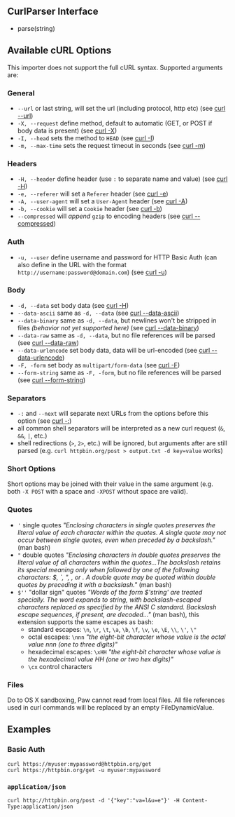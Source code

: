 ## CurlParser Interface

* parse(string)

## Available cURL Options

This importer does not support the full cURL syntax. Supported arguments are:

### General

* `--url` or last string, will set the url (including protocol, http etc) (see [curl --url](http://curl.haxx.se/docs/manpage.html#--url))
* `-X, --request` define method, default to automatic (GET, or POST if body data is present) (see [curl -X](http://curl.haxx.se/docs/manpage.html#-X))
* `-I, --head` sets the method to `HEAD` (see [curl -I](http://curl.haxx.se/docs/manpage.html#-I))
* `-m, --max-time` sets the request timeout in seconds (see [curl -m](http://curl.haxx.se/docs/manpage.html#-m))

### Headers

* `-H, --header` define header (use `:` to separate name and value) (see [curl -H](http://curl.haxx.se/docs/manpage.html#-H))
* `-e, --referer` will set a `Referer` header (see [curl -e](http://curl.haxx.se/docs/manpage.html#-e))
* `-A, --user-agent` will set a `User-Agent` header (see [curl -A](http://curl.haxx.se/docs/manpage.html#-A))
* `-b, --cookie` will set a `Cookie` header (see [curl -b](http://curl.haxx.se/docs/manpage.html#-b))
* `--compressed` will *append* `gzip` to encoding headers (see [curl --compressed](http://curl.haxx.se/docs/manpage.html#--compressed))

### Auth

* `-u, --user` define username and password for HTTP Basic Auth (can also define in the URL with the format `http://username:password@domain.com`) (see [curl -u](http://curl.haxx.se/docs/manpage.html#-u))

### Body

* `-d, --data` set body data (see [curl -H](http://curl.haxx.se/docs/manpage.html#-H))
* `--data-ascii` same as `-d, --data` (see [curl --data-ascii](http://curl.haxx.se/docs/manpage.html#--data-ascii))
* `--data-binary` same as `-d, --data`, but newlines won't be stripped in files *(behavior not yet supported here)* (see [curl --data-binary](http://curl.haxx.se/docs/manpage.html#--data-binary))
* `--data-raw` same as `-d, --data`, but no file references will be parsed (see [curl --data-raw](http://curl.haxx.se/docs/manpage.html#--data-raw))
* `--data-urlencode` set body data, data will be url-encoded (see [curl --data-urlencode](http://curl.haxx.se/docs/manpage.html#--data-urlencode))
* `-F, -form` set body as `multipart/form-data` (see [curl -F](http://curl.haxx.se/docs/manpage.html#-F))
* `--form-string` same as `-F, -form`, but no file references will be parsed (see [curl --form-string](http://curl.haxx.se/docs/manpage.html#--form-string))

### Separators

* `-:` and `--next` will separate next URLs from the options before this option (see [curl -:](http://curl.haxx.se/docs/manpage.html#-))
* all common shell separators will be interpreted as a new curl request (`&`, `&&`, `|`, etc.)
* shell redirections (`>`, `2>`, etc.) will be ignored, but arguments after are still parsed (e.g. `curl httpbin.org/post > output.txt -d key=value` works) 

### Short Options

Short options may be joined with their value in the same argument (e.g. both `-X POST` with a space and `-XPOST` without space are valid).

### Quotes

* `'` single quotes *"Enclosing characters in single quotes preserves the literal value of each character within the quotes. A single quote may not occur between single quotes, even when preceded by a backslash."* (man bash)
* `"` double quotes *"Enclosing characters in double quotes preserves the literal value of all characters within the quotes...The backslash retains its special meaning only when followed by one of the following characters: $, `, ", \, or <newline>. A double quote may be quoted within double quotes by preceding it with a backslash."* (man bash)
* `$''` "dollar sign" quotes *"Words of the form $'string' are treated specially. The word expands to string, with backslash-escaped characters replaced as specified by the ANSI C standard. Backslash escape sequences, if present, are decoded..."* (man bash), this extension supports the same escapes as bash:
  * standard escapes: `\n`, `\r`, `\t`, `\a`, `\b`, `\f`, `\v`, `\e`, `\E`, `\\`, `\'`, `\"`
  * octal escapes: `\nnn` *"the eight-bit character whose value is the octal value nnn (one to three digits)"*
  * hexadecimal escapes: `\xHH` *"the eight-bit character whose value is the hexadecimal value HH (one or two hex digits)"*
  * `\cx` control characters

### Files

Do to OS X sandboxing, Paw cannot read from local files. All file references used in
curl commands will be replaced by an empty FileDynamicValue.

## Examples

### Basic Auth

```shell
curl https://myuser:mypassword@httpbin.org/get
curl https://httpbin.org/get -u myuser:mypassword
```

### `application/json`

```shell
curl http://httpbin.org/post -d '{"key":"va=l&u=e"}' -H Content-Type:application/json
```